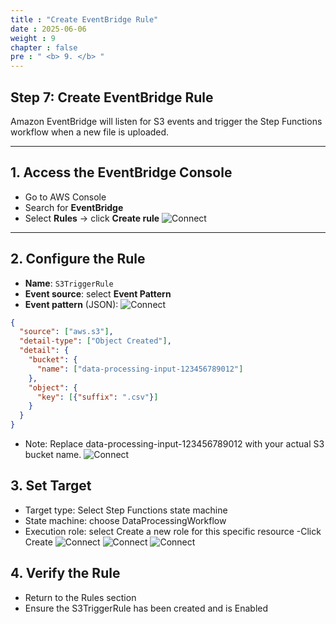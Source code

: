 ```yaml
---
title : "Create EventBridge Rule"
date : 2025-06-06 
weight : 9 
chapter : false
pre : " <b> 9. </b> "
---
```


## Step 7: Create EventBridge Rule

Amazon EventBridge will listen for S3 events and trigger the Step Functions workflow when a new file is uploaded.

---

## 1. Access the EventBridge Console

- Go to AWS Console
- Search for **EventBridge**
- Select **Rules** → click **Create rule**
![Connect](/ws_FCJ_HoangNam/images/9.createEventBridge/B7.png)

---

## 2. Configure the Rule

- **Name**: `S3TriggerRule`
- **Event source**: select **Event Pattern**
- **Event pattern** (JSON):
![Connect](/ws_FCJ_HoangNam/images/9.createEventBridge/B7_1.png)
```json
{
  "source": ["aws.s3"],
  "detail-type": ["Object Created"],
  "detail": {
    "bucket": {
      "name": ["data-processing-input-123456789012"]
    },
    "object": {
      "key": [{"suffix": ".csv"}]
    }
  }
}

```
- Note: Replace data-processing-input-123456789012 with your actual S3 bucket name.
![Connect](/ws_FCJ_HoangNam/images/9.createEventBridge/B7_2.png)

## 3. Set Target
- Target type: Select Step Functions state machine
- State machine: choose DataProcessingWorkflow
- Execution role: select Create a new role for this specific resource
-Click Create
![Connect](/ws_FCJ_HoangNam/images/9.createEventBridge/B7_3.png)
![Connect](/ws_FCJ_HoangNam/images/9.createEventBridge/B7_5_1.png)
![Connect](/ws_FCJ_HoangNam/images/9.createEventBridge/B7_6.png)


## 4. Verify the Rule
- Return to the Rules section
- Ensure the S3TriggerRule has been created and is Enabled

